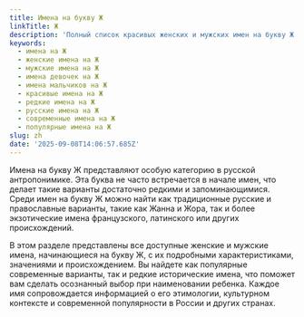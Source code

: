 ```yaml
---
title: Имена на букву Ж
linkTitle: Ж
description: 'Полный список красивых женских и мужских имен на букву Ж. Популярные, редкие и современные имена для детей с их значениями и происхождением.'
keywords:
  - имена на Ж
  - женские имена на Ж
  - мужские имена на Ж
  - имена девочек на Ж
  - имена мальчиков на Ж
  - красивые имена на Ж
  - редкие имена на Ж
  - русские имена на Ж
  - современные имена на Ж
  - популярные имена на Ж
slug: zh
date: '2025-09-08T14:06:57.685Z'
---
```


Имена на букву Ж представляют особую категорию в русской антропонимике. Эта буква не часто встречается в начале имен, что делает такие варианты достаточно редкими и запоминающимися. Среди имен на букву Ж можно найти как традиционные русские и православные варианты, такие как Жанна и Жора, так и более экзотические имена французского, латинского или других происхождений.

В этом разделе представлены все доступные женские и мужские имена, начинающиеся на букву Ж, с их подробными характеристиками, значениями и происхождением. Вы найдете как популярные современные варианты, так и редкие исторические имена, что поможет вам сделать осознанный выбор при наименовании ребенка. Каждое имя сопровождается информацией о его этимологии, культурном контексте и современной популярности в России и других странах.
